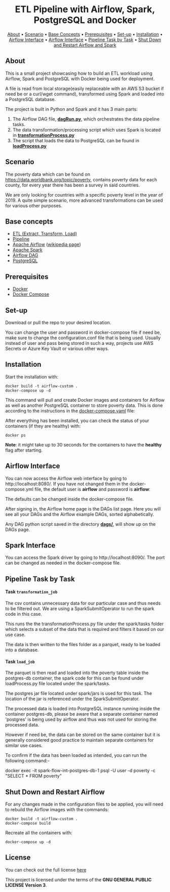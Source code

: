 <h1 align="center">ETL Pipeline with Airflow, Spark, PostgreSQL and Docker</h1>

<p align="center">
  <a href="#about">About</a> •
  <a href="#scenario">Scenario</a> •
  <a href="#base-concepts">Base Concepts</a> •
  <a href="#prerequisites">Prerequisites</a> •
  <a href="#set-up">Set-up</a> •
  <a href="#installation">Installation</a> •
  <a href="#airflow-interface">Airflow Interface</a> •
  <a href="#spark-interface">Airflow Interface</a> •
  <a href="#pipeline-task-by-task">Pipeline Task by Task</a> •
  <a href="#shut-down-and-restart-airflow">Shut Down and Restart Airflow and Spark</a> 
</p>

## About

This is a small project showcasing how to build an ETL workload using Airflow, Spark and PostgreSQL with Docker being used for deployment.

A file is read from local storage(easily replaceable with an AWS S3 bucket if need be or a curl/wget command), transformed using Spark and loaded into a PostgreSQL database. 

The project is built in Python and Spark and it has 3 main parts:
  1. The Airflow DAG file, [**dagRun.py**](https://github.com/DEMaestro1/spark-flow-int/blob/main/dags/dagRun.py), which orchestrates the data pipeline tasks.
  2. The data transformation/processing script which uses Spark is located in [**transformationProcess.py**](https://github.com/DEMaestro1/spark-flow-int/blob/main/spark/tasks/transformationProcess.py)
  3. The script that loads the data to PostgreSQL can be found in [**loadProcess.py**](https://github.com/DEMaestro1/spark-flow-int/blob/main/spark/tasks/loadProcess.py)

## Scenario

The poverty data which can be found on https://data.worldbank.org/topic/poverty, contains poverty data for each county, for every year there has been a survey in said countries.

We are only looking for countries with a specific poverty level in the year of 2019. A quite simple scenario, more advanced transformations can be used for various other purposes.

## Base concepts

 - [ETL (Extract, Transform, Load)](https://en.wikipedia.org/wiki/Extract,_transform,_load)
 - [Pipeline](https://en.wikipedia.org/wiki/Pipeline_(computing))
 - [Apache Airflow](https://airflow.apache.org/docs/apache-airflow/stable/index.html) ([wikipedia page](https://en.wikipedia.org/wiki/Apache_Airflow))
 - [Apache Spark](https://spark.apache.org/docs/latest/)
 - [Airflow DAG](https://airflow.apache.org/docs/apache-airflow/stable/concepts.html#dags)
 - [PostgreSQL](https://www.postgresql.org/)

## Prerequisites
- [Docker](https://docs.docker.com/get-docker/)
- [Docker Compose](https://docs.docker.com/compose/)

## Set-up

Download or pull the repo to your desired location.

You can change the user and password in docker-compose file if need be, make sure to change the configuration.conf file that is being used. Usually instead of user and pass being stored in such a way, projects use AWS Secrets or Azure Key Vault or various other ways.

## Installation

Start the installation with:

    docker build -t airflow-custom .
    docker-compose up -d

This command will pull and create Docker images and containers for Airflow as well as another PostgreSQL container to store poverty data.
This is done according to the instructions in the [docker-compose.yaml](https://github.com/DEMaestro1/spark-flow-int/blob/main/docker-compose.yaml) file:

After everything has been installed, you can check the status of your containers (if they are healthy) with:

    docker ps

**Note**: it might take up to 30 seconds for the containers to have the **healthy** flag after starting.

## Airflow Interface

You can now access the Airflow web interface by going to http://localhost:8080/. If you have not changed them in the docker-compose.yml file, the default user is **airflow** and password is **airflow**:

The defaults can be changed inside the docker-compose file.

After signing in, the Airflow home page is the DAGs list page. Here you will see all your DAGs and the Airflow example DAGs, sorted alphabetically. 

Any DAG python script saved in the directory [**dags/**](https://github.com/DEMaestro1/spark-flow-int/tree/main/dags), will show up on the DAGs page.

## Spark Interface

You can access the Spark driver by going to http://localhost:8090/. The port can be changed as needed in the docker-compose file.

## Pipeline Task by Task

#### Task `transformation_job`

The csv contains unnecessary data for our particular case and thus needs to be filtered out. We are using a SparkSubmitOperator to run the spark code in this case.

This runs the the transformationProcess.py file under the spark/tasks folder which selects a subset of the data that is required and filters it based on our use case.

The data is then written to the files folder as a parquet, ready to be loaded into a database.

#### Task `load_job`

The parquet is then read and loaded into the poverty table inside the postgres-db container, the spark code for this can be found under loadProcess.py file located under the spark/tasks.

The postgres jar file located under spark/jars is used for this task. The location of the jar is referenced under the SparkSubmitOperator.

The processed data is loaded into PostgreSQL instance running inside the container postgres-db, please be aware that a separate container named 'postgres' is being used by airflow and thus was not used for storing the processed data.

However if need be, the data can be stored on the same container but it is generally considered good practice to maintain separate containers for similar use cases.

To confirm if the data has been loaded as intended, you can run the following command:-

  docker exec -it spark-flow-int-postgres-db-1 psql -U user -d poverty -c "SELECT * FROM poverty"

## Shut Down and Restart Airflow

For any changes made in the configuration files to be applied, you will need to rebuild the Airflow images with the commands:
	
    docker build -t airflow-custom .
    docker-compose build

Recreate all the containers with:

    docker-compose up -d

## License
You can check out the full license [here](https://github.com/DEMaestro1/spark-flow-int/blob/main/LICENSE)

This project is licensed under the terms of the **GNU GENERAL PUBLIC LICENSE Version 3**.

